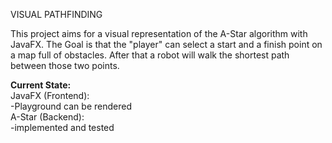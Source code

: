 VISUAL PATHFINDING

This project aims for a visual representation of the A-Star algorithm with JavaFX.
The Goal is that the "player" can select a start and a finish point on a map full of obstacles.
After that a robot will walk the shortest path between those two points.

**Current State:**<br>
JavaFX (Frontend):<br>
-Playground can be rendered
<br>A-Star (Backend):<br>
-implemented and tested


